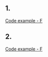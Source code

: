 ## 1. 


[Code example - F](https://github.com/eclairsameal/Level-3_Python/blob/main/homework19/homework19_1.py)



## 2. 


[Code example - F](https://github.com/eclairsameal/Level-3_Python/blob/main/homework19/homework19_2.py)


